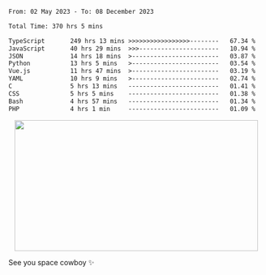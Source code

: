 
 <!--START_SECTION:waka-->

```txt
From: 02 May 2023 - To: 08 December 2023

Total Time: 370 hrs 5 mins

TypeScript       249 hrs 13 mins >>>>>>>>>>>>>>>>>--------   67.34 %
JavaScript       40 hrs 29 mins  >>>----------------------   10.94 %
JSON             14 hrs 18 mins  >------------------------   03.87 %
Python           13 hrs 5 mins   >------------------------   03.54 %
Vue.js           11 hrs 47 mins  >------------------------   03.19 %
YAML             10 hrs 9 mins   >------------------------   02.74 %
C                5 hrs 13 mins   -------------------------   01.41 %
CSS              5 hrs 5 mins    -------------------------   01.38 %
Bash             4 hrs 57 mins   -------------------------   01.34 %
PHP              4 hrs 1 min     -------------------------   01.09 %
```

<!--END_SECTION:waka-->
 
 
 <!--
 <p align="center">
           <img src="https://wakatime.com/share/@b21fb822-1b1e-4a56-b3ac-d647f03795fd/3d8fc332-54a6-4d29-9469-965955d6e018.svg"/>
 </p>
 <p align="center">
  <img src="https://wakatime.com/share/@b21fb822-1b1e-4a56-b3ac-d647f03795fd/5d7b153c-4137-40c1-8270-25e516f9619c.svg"/>
 </p>
 -->
 <div style="display: flex; width: 100%; justify-content:center;">
   <img align="center" src="https://media.giphy.com/media/11KzOet1ElBDz2/giphy.gif" width="480" height="258" /> 

 </div>

See you space cowboy ✨ 


 
